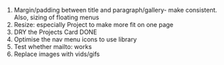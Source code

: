 1. Margin/padding between title and paragraph/gallery- make consistent. Also, sizing of floating menus
2. Resize: especially Project to make more fit on one page
3. DRY the Projects Card DONE
4. Optimise the nav menu icons to use library
5. Test whether mailto: works
6. Replace images with vids/gifs
